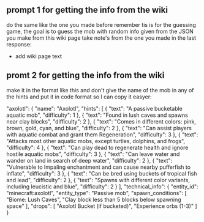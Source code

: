 ## prompt 1 for getting the info from the wiki

do the same  like the one you made before remember tis 
is for the guessing game, the goal is to guess the mob 
with random info given from the JSON you make from this
 wiki page take note's from the one you made in the last
response:

- add wiki page text

## promt 2 for getting the info from the wiki

make it in the format like this and don't give the name 
of the mob in any of the hints and put it in code format
so I can copy it easyer:


"axolotl": {
        "name": "Axolotl",
        "hints": [
          { "text": "A passive bucketable aquatic mob", "difficulty": 1 },
          { "text": "Found in lush caves and spawns near clay blocks", "difficulty": 2 },
          { "text": "Comes in different colors: pink, brown, gold, cyan, and blue", "difficulty": 2 },
          { "text": "Can assist players with aquatic combat and grant them Regeneration", "difficulty": 3 },
          { "text": "Attacks most other aquatic mobs, except turtles, dolphins, and frogs", "difficulty": 4 },
          { "text": "Can play dead to regenerate health and ignore hostile aquatic mobs", "difficulty": 3 },
          { "text": "Can leave water and wander on land in search of deep water", "difficulty": 2 },
          { "text": "Vulnerable to Impaling enchantment and can cause nearby pufferfish to inflate", "difficulty": 3 },
          { "text": "Can be bred using buckets of tropical fish and lead", "difficulty": 2 },
          { "text": "Spawns with different color variants, including leucistic and blue", "difficulty": 2 }
        ],
        "technical_info": {
          "entity_id": "minecraft:axolotl",
          "entity_type": "Passive mob",
          "spawn_conditions": [
            "Biome: Lush Caves",
            "Clay block less than 5 blocks below spawning space"
          ],
          "drops": [
            "Axolotl Bucket (if bucketed)",
            "Experience orbs (1-3)"
          ]
        }